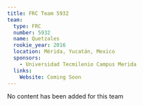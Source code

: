 ```yaml
---
title: FRC Team 5932
team:
  type: FRC
  number: 5932
  name: Quetzales
  rookie_year: 2016
  location: Mérida, Yucatán, Mexico
  sponsors:
    - Universidad Tecmilenio Campus Merida
  links:
    Website: Coming Soon
---
```

No content has been added for this team